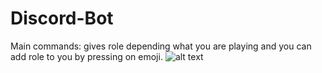 # Discord-Bot
Main commands: gives role depending what you are playing and you can add role to you by pressing on emoji. 
![alt text](https://user-images.githubusercontent.com/48057470/53498785-51edd000-3aa7-11e9-908d-d25cf8e7d1f0.JPG)
